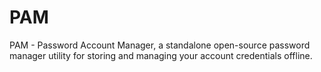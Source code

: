 # PAM
PAM - Password Account Manager, a standalone open-source password manager utility for storing and managing your account credentials offline.

